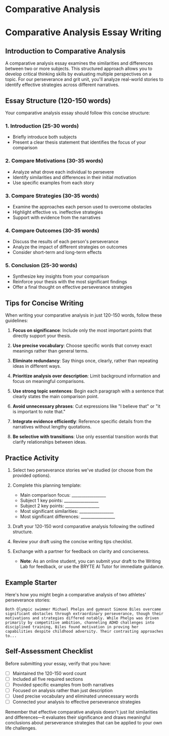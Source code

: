 

# Comparative Analysis

# Comparative Analysis Essay Writing

## Introduction to Comparative Analysis

A comparative analysis essay examines the similarities and differences between two or more subjects. This structured approach allows you to develop critical thinking skills by evaluating multiple perspectives on a topic. For our perseverance and grit unit, you'll analyze real-world stories to identify effective strategies across different narratives.

## Essay Structure (120-150 words)

Your comparative analysis essay should follow this concise structure:

### 1. Introduction (25-30 words)
- Briefly introduce both subjects
- Present a clear thesis statement that identifies the focus of your comparison

### 2. Compare Motivations (30-35 words)
- Analyze what drove each individual to persevere
- Identify similarities and differences in their initial motivation
- Use specific examples from each story

### 3. Compare Strategies (30-35 words)
- Examine the approaches each person used to overcome obstacles
- Highlight effective vs. ineffective strategies
- Support with evidence from the narratives

### 4. Compare Outcomes (30-35 words)
- Discuss the results of each person's perseverance
- Analyze the impact of different strategies on outcomes
- Consider short-term and long-term effects

### 5. Conclusion (25-30 words)
- Synthesize key insights from your comparison
- Reinforce your thesis with the most significant findings
- Offer a final thought on effective perseverance strategies

## Tips for Concise Writing

When writing your comparative analysis in just 120-150 words, follow these guidelines:

1. **Focus on significance**: Include only the most important points that directly support your thesis.

2. **Use precise vocabulary**: Choose specific words that convey exact meanings rather than general terms.

3. **Eliminate redundancy**: Say things once, clearly, rather than repeating ideas in different ways.

4. **Prioritize analysis over description**: Limit background information and focus on meaningful comparisons.

5. **Use strong topic sentences**: Begin each paragraph with a sentence that clearly states the main comparison point.

6. **Avoid unnecessary phrases**: Cut expressions like "I believe that" or "it is important to note that."

7. **Integrate evidence efficiently**: Reference specific details from the narratives without lengthy quotations.

8. **Be selective with transitions**: Use only essential transition words that clarify relationships between ideas.

## Practice Activity

1. Select two perseverance stories we've studied (or choose from the provided options).

2. Complete this planning template:
   - Main comparison focus: _________________
   - Subject 1 key points: _________________
   - Subject 2 key points: _________________
   - Most significant similarities: _________________
   - Most significant differences: _________________

3. Draft your 120-150 word comparative analysis following the outlined structure.

4. Review your draft using the concise writing tips checklist.

5. Exchange with a partner for feedback on clarity and conciseness.
   - **Note**: As an online student, you can submit your draft to the Writing Lab for feedback, or use the BRYTE AI Tutor for immediate guidance.

## Example Starter

Here's how you might begin a comparative analysis of two athletes' perseverance stories:

```
Both Olympic swimmer Michael Phelps and gymnast Simone Biles overcame significant obstacles through extraordinary perseverance, though their motivations and strategies differed notably. While Phelps was driven primarily by competitive ambition, channeling ADHD challenges into disciplined training, Biles found motivation in proving her capabilities despite childhood adversity. Their contrasting approaches to...
```

## Self-Assessment Checklist

Before submitting your essay, verify that you have:
- [ ] Maintained the 120-150 word count
- [ ] Included all five required sections
- [ ] Provided specific examples from both narratives
- [ ] Focused on analysis rather than just description
- [ ] Used precise vocabulary and eliminated unnecessary words
- [ ] Connected your analysis to effective perseverance strategies

Remember that effective comparative analysis doesn't just list similarities and differences—it evaluates their significance and draws meaningful conclusions about perseverance strategies that can be applied to your own life challenges.